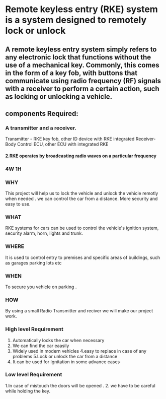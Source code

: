 # Remote keyless entry (RKE) system is a system designed to remotely lock or unlock
## A remote keyless entry system simply refers to any electronic lock that functions without the use of a mechanical key. Commonly, this comes in the form of a key fob, with buttons that communicate using radio frequency (RF) signals with a receiver to perform a certain action, such as locking or unlocking a vehicle.
## components Required:
### A transmitter and a receiver.
Transmitter - RKE key fob, other ID device with RKE integrated Receiver-Body Control ECU, other ECU with integrated RKE
#### 2.RKE operates by broadcasting radio waves on a particular frequency

### 4W 1H


### WHY
This project will help us to lock the vehicle and unlock the vehicle remotly when needed .
 we can control the car from a distance. More security and easy to use. 


### WHAT
 RKE systems for cars can be used to control the vehicle's ignition system, security alarm, horn, lights and trunk.


### WHERE
It is used to control entry to premises and specific areas of buildings, such as garages parking lots etc
 
### WHEN

To secure you vehicle on parking .    

### HOW
By using a small Radio Transmitter and reciver we will make our project work.

### High level Requirement 

1. Automatically locks the car when necessary
2. We can find the car eaasily
3. Widely used in modern vehicles
4.easy to replace in case of any problems 
5.Lock or unlock the car from a distance 
6. It can be used for Ignitation in some advance cases 



### Low level Requirement

1.In case of mistouch the doors will be opened .
2. we have to be careful while holding the key. 









